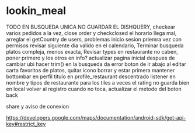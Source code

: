 # lookin_meal

TODO
EN BUSQUEDA UNICA NO GUARDAR EL DISHQUERY,
checkear varios pedidos a la vez, close order y checkclosed
el horario llega mal,
arreglar el getCountry de users,
problemas inicio sesion priemra vez con permisos
revisar siguiente dia valido en el calendario,
Terminar busqueda platos compleja, menos exacta,
Revisar types en restaurante no caben, poner primero y los otros en info?
actualizar pagina inicial despues de cambiar ubi
hacer trim() en la busqueda da error
boton de ir abajo al editar carta
favoritos de platos, quitar icono borrar y estar primera
mantener bottombar en perfil
titulo en profile_restaurant descentrado
listener en nombre y tipos de restaurante para los tiles
a veces el rating no guarda bien en local
volver al registro cuando no toca, actualizar el metodo del boton back

share y aviso de conexion

https://developers.google.com/maps/documentation/android-sdk/get-api-key#restrict_key


 
